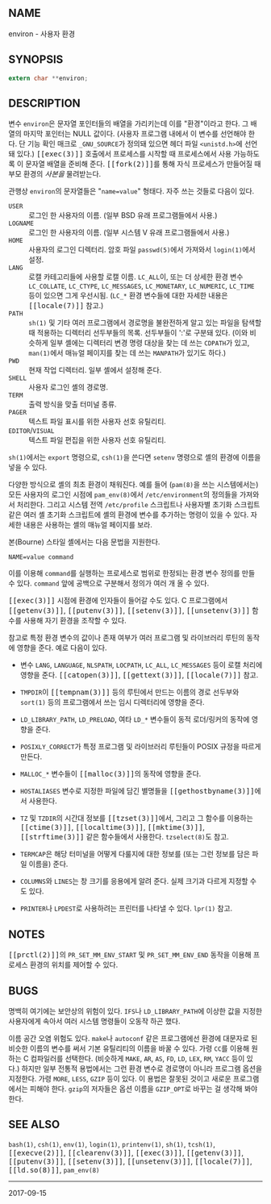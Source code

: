 ## NAME

environ - 사용자 환경

## SYNOPSIS

```c
extern char **environ;
```

## DESCRIPTION

변수 `environ`은 문자열 포인터들의 배열을 가리키는데 이를 "환경"이라고 한다. 그 배열의 마지막 포인터는 NULL 값이다. (사용자 프로그램 내에서 이 변수를 선언해야 한다. 단 기능 확인 매크로 `_GNU_SOURCE`가 정의돼 있으면 헤더 파일 `<unistd.h>`에 선언돼 있다.) <tt>[[exec(3)]]</tt> 호출에서 프로세스를 시작할 때 프로세스에서 사용 가능하도록 이 문자열 배열을 준비해 준다. <tt>[[fork(2)]]</tt>를 통해 자식 프로세스가 만들어질 때 부모 환경의 *사본을* 물려받는다.

관행상 `environ`의 문자열들은 "`name=value`" 형태다. 자주 쓰는 것들로 다음이 있다.

<dl>
<dt><code>USER</code></dt>
<dd>로그인 한 사용자의 이름. (일부 BSD 유래 프로그램들에서 사용.)</dd>

<dt><code>LOGNAME</code></dt>
<dd>로그인 한 사용자의 이름. (일부 시스템 V 유래 프로그램들에서 사용.)</dd>

<dt><code>HOME</code></dt>
<dd>사용자의 로그인 디렉터리. 암호 파일 <code>passwd(5)</code>에서 가져와서 <code>login(1)</code>에서 설정.</dd>

<dt><code>LANG</code></dt>
<dd>로캘 카테고리들에 사용할 로캘 이름. <code>LC_ALL</code>이, 또는 더 상세한 환경 변수 <code>LC_COLLATE</code>, <code>LC_CTYPE</code>, <code>LC_MESSAGES</code>, <code>LC_MONETARY</code>, <code>LC_NUMERIC</code>, <code>LC_TIME</code> 등이 있으면 그게 우선시됨. (<code>LC_*</code> 환경 변수들에 대한 자세한 내용은 <tt>[[locale(7)]]</tt> 참고.)</dd>

<dt><code>PATH</code></dt>
<dd><code>sh(1)</code> 및 기타 여러 프로그램에서 경로명을 불완전하게 알고 있는 파일을 탐색할 때 적용하는 디렉터리 선두부들의 목록. 선두부들이 ':'로 구분돼 있다. (이와 비슷하게 일부 셸에는 디렉터리 변경 명령 대상을 찾는 데 쓰는 <code>CDPATH</code>가 있고, <code>man(1)</code>에서 매뉴얼 페이지를 찾는 데 쓰는 <code>MANPATH</code>가 있기도 하다.)</dd>

<dt><code>PWD</code></dt>
<dd>현재 작업 디렉터리. 일부 셸에서 설정해 준다.</dd>

<dt><code>SHELL</code></dt>
<dd>사용자 로그인 셸의 경로명.</dd>

<dt><code>TERM</code></dt>
<dd>출력 방식을 맞출 터미널 종류.</dd>

<dt><code>PAGER</code></dt>
<dd>텍스트 파일 표시를 위한 사용자 선호 유틸리티.</dd>

<dt><code>EDITOR</code>/<code>VISUAL</code></dt>
<dd>텍스트 파일 편집을 위한 사용자 선호 유틸리티.</dd>
</dl>

`sh(1)`에서는 `export` 명령으로, `csh(1)`을 쓴다면 `setenv` 명령으로 셸의 환경에 이름을 넣을 수 있다.

다양한 방식으로 셸의 최초 환경이 채워진다. 예를 들어 (`pam(8)`을 쓰는 시스템에서는) 모든 사용자의 로그인 시점에 `pam_env(8)`에서 `/etc/environment`의 정의들을 가져와서 처리한다. 그리고 시스템 전역 `/etc/profile` 스크립트나 사용자별 초기화 스크립트 같은 여러 셸 초기화 스크립트에 셸의 환경에 변수를 추가하는 명령이 있을 수 있다. 자세한 내용은 사용하는 셸의 매뉴얼 페이지를 보라.

본(Bourne) 스타일 셸에서는 다음 문법을 지원한다.

```
NAME=value command
```

이를 이용해 `command`를 실행하는 프로세스로 범위로 한정되는 환경 변수 정의를 만들 수 있다. `command` 앞에 공백으로 구분해서 정의가 여러 개 올 수 있다.

<tt>[[exec(3)]]</tt> 시점에 환경에 인자들이 들어갈 수도 있다. C 프로그램에서 <tt>[[getenv(3)]]</tt>, <tt>[[putenv(3)]]</tt>, <tt>[[setenv(3)]]</tt>, <tt>[[unsetenv(3)]]</tt> 함수를 사용해 자기 환경을 조작할 수 있다.

참고로 특정 환경 변수의 값이나 존재 여부가 여러 프로그램 및 라이브러리 루틴의 동작에 영향을 준다. 예로 다음이 있다.

* 변수 `LANG`, `LANGUAGE`, `NLSPATH`, `LOCPATH`, `LC_ALL`, `LC_MESSAGES` 등이 로캘 처리에 영향을 준다. <tt>[[catopen(3)]]</tt>, <tt>[[gettext(3)]]</tt>, <tt>[[locale(7)]]</tt> 참고.

* `TMPDIR`이 <tt>[[tempnam(3)]]</tt> 등의 루틴에서 만드는 이름의 경로 선두부와 `sort(1)` 등의 프로그램에서 쓰는 임시 디렉터리에 영향을 준다.

* `LD_LIBRARY_PATH`, `LD_PRELOAD`, 여타 `LD_*` 변수들이 동적 로더/링커의 동작에 영향을 준다.

* `POSIXLY_CORRECT`가 특정 프로그램 및 라이브러리 루틴들이 POSIX 규정을 따르게 만든다.

* `MALLOC_*` 변수들이 <tt>[[malloc(3)]]</tt>의 동작에 영향을 준다.

* `HOSTALIASES` 변수로 지정한 파일에 담긴 별명들을 <tt>[[gethostbyname(3)]]</tt>에서 사용한다.

* `TZ` 및 `TZDIR`의 시간대 정보를 <tt>[[tzset(3)]]</tt>에서, 그리고 그 함수를 이용하는 <tt>[[ctime(3)]]</tt>, <tt>[[localtime(3)]]</tt>, <tt>[[mktime(3)]]</tt>, <tt>[[strftime(3)]]</tt> 같은 함수들에서 사용한다. `tzselect(8)`도 참고.

* `TERMCAP`은 해당 터미널을 어떻게 다룰지에 대한 정보를 (또는 그런 정보를 담은 파일 이름을) 준다.

* `COLUMNS`와 `LINES`는 창 크기를 응용에게 알려 준다. 실제 크기과 다르게 지정할 수도 있다.

* `PRINTER`나 `LPDEST`로 사용하려는 프린터를 나타낼 수 있다. `lpr(1)` 참고.

## NOTES

<tt>[[prctl(2)]]</tt>의 `PR_SET_MM_ENV_START` 및 `PR_SET_MM_ENV_END` 동작을 이용해 프로세스 환경의 위치를 제어할 수 있다.

## BUGS

명백히 여기에는 보안상의 위험이 있다. `IFS`나 `LD_LIBRARY_PATH`에 이상한 값을 지정한 사용자에게 속아서 여러 시스템 명령들이 오동작 하곤 했다.

이름 공간 오염 위험도 있다. `make`나 `autoconf` 같은 프로그램에선 환경에 대문자로 된 비슷한 이름의 변수를 써서 기본 유틸리티의 이름을 바꿀 수 있다. 가령 `CC`를 이용해 원하는 C 컴파일러를 선택한다. (비슷하게 `MAKE`, `AR`, `AS`, `FD`, `LD`, `LEX`, `RM`, `YACC` 등이 있다.) 하지만 일부 전통적 용법에서는 그런 환경 변수로 경로명이 아니라 프로그램 옵션을 지정한다. 가령 `MORE`, `LESS`, `GZIP` 등이 있다. 이 용법은 잘못된 것이고 새로운 프로그램에서는 피해야 한다. `gzip`의 저자들은 옵션 이름을 `GZIP_OPT`로 바꾸는 걸 생각해 봐야 한다.

## SEE ALSO

`bash(1)`, `csh(1)`, `env(1)`, `login(1)`, `printenv(1)`, `sh(1)`, `tcsh(1)`, <tt>[[execve(2)]]</tt>, <tt>[[clearenv(3)]]</tt>, <tt>[[exec(3)]]</tt>, <tt>[[getenv(3)]]</tt>, <tt>[[putenv(3)]]</tt>, <tt>[[setenv(3)]]</tt>, <tt>[[unsetenv(3)]]</tt>, <tt>[[locale(7)]]</tt>, <tt>[[ld.so(8)]]</tt>, `pam_env(8)`

----

2017-09-15
